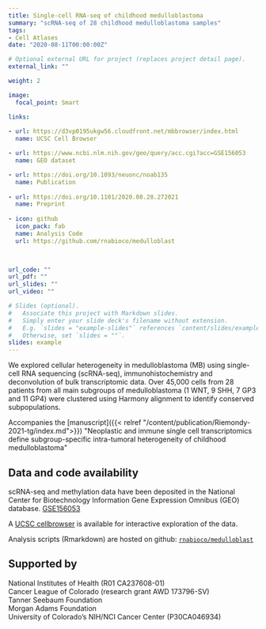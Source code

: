 ```yaml
---
title: Single-cell RNA-seq of childhood medulloblastoma
summary: "scRNA-seq of 28 childhood medulloblastoma samples"
tags: 
- Cell Atlases
date: "2020-08-11T00:00:00Z"

# Optional external URL for project (replaces project detail page).
external_link: ""

weight: 2

image:
  focal_point: Smart

links:
  
- url: https://d3vp0195ukgw56.cloudfront.net/mbbrowser/index.html
  name: UCSC Cell Browser 

- url: https://www.ncbi.nlm.nih.gov/geo/query/acc.cgi?acc=GSE156053
  name: GEO dataset

- url: https://doi.org/10.1093/neuonc/noab135
  name: Publication
  
- url: https://doi.org/10.1101/2020.08.28.272021
  name: Preprint
  
- icon: github
  icon_pack: fab
  name: Analysis Code
  url: https://github.com/rnabioco/medulloblast
  


url_code: ""
url_pdf: ""
url_slides: ""
url_video: ""

# Slides (optional).
#   Associate this project with Markdown slides.
#   Simply enter your slide deck's filename without extension.
#   E.g. `slides = "example-slides"` references `content/slides/example-slides.md`.
#   Otherwise, set `slides = ""`.
slides: example
---
```


We explored cellular heterogeneity in medulloblastoma (MB) using single-cell RNA sequencing (scRNA-seq), immunohistochemistry and deconvolution of bulk transcriptomic data. Over 45,000 cells from 28 patients from all main subgroups of medulloblastoma (1 WNT, 9 SHH, 7 GP3 and 11 GP4) were clustered using Harmony alignment to identify conserved subpopulations.  

Accompanies the [manuscript]({{< relref "/content/publication/Riemondy-2021-tg/index.md">}}) "Neoplastic and immune single cell transcriptomics define subgroup-specific intra-tumoral heterogeneity of childhood medulloblastoma"

## Data and code availability

scRNA-seq and methylation data have been deposited in the National Center for Biotechnology Information Gene Expression Omnibus (GEO) database. [GSE156053](https://www.ncbi.nlm.nih.gov/geo/query/acc.cgi?acc=GSE156053)

A [UCSC cellbrowser](https://d33sxa6bpqwi51.cloudfront.net/) is available for interactive exploration of the data.

Analysis scripts (Rmarkdown) are hosted on github:  [`rnabioco/medulloblast`](https://github.com/rnabioco/medulloblast)

## Supported by

National Institutes of Health (R01 CA237608-01)   
Cancer League of Colorado (research grant AWD 173796-SV)   
Tanner Seebaum Foundation  
Morgan Adams Foundation  
University of Colorado’s NIH/NCI Cancer Center (P30CA046934)  
